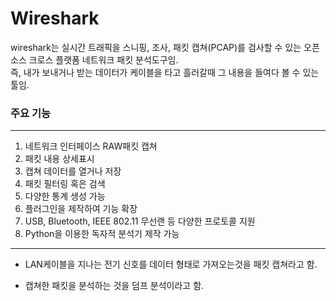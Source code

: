 # Wireshark
wireshark는 실시간 트래픽을 스니핑, 조사, 패킷 캡쳐(PCAP)를 검사할 수 있는 오픈소스 크로스 플랫폼 네트워크 패킷 분석도구임.</br>
즉, 내가 보내거나 받는 데이터가 케이블을 타고 흘러갈때 그 내용을 들여다 볼 수 있는 툴임.

### 주요 기능 
---
1. 네트워크 인터페이스 RAW패킷 캡쳐
2. 패킷 내용 상세표시
3. 캡쳐 데이터를 열거나 저장
4. 패킷 필터링 혹은 검색
5. 다양한 통계 생성 가능
6. 플러그인을 제작하여 기능 확장
7. USB, Bluetooth, IEEE 802.11 무선랜 등 다양한 프로토콜 지원
8. Python을 이용한 독자적 분석기 제작 가능

---
* LAN케이블을 지나는 전기 신호를 데이터 형태로 가져오는것을 패킷 캡쳐라고 함.

* 캡쳐한 패킷을 분석하는 것을 덤프 분석이라고 함.